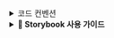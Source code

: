 <details>
  
<summary> 코드 컨벤션 </summary>

### ✅ 컴포넌트 & 함수 Export 규칙

| 항목                              | 방식              | 예시                              |     |
| --------------------------------- | ----------------- | --------------------------------- | --- |
| **페이지 컴포넌트 (`page.tsx`)**  | `default export`  | `export default HomePage(){}`     |     |
| **일반 UI 컴포넌트**              | `named export`    | `export function Button() {}`     |     |
| **Hook / Util / Model / Service** | `named export`    | `export const useUser = () => {}` |     |
| **index.ts**                      | `named re-export` | `export * from './Button'`        |     |

### ✅ 파일명 컨벤션

- 파일명(케밥케이스): `my-component.tsx` ,`use-user.ts`

### ✅ 함수명 컨벤션

- 클릭 : `handleButtonClick` ex: `handleStartButtonClick`
- submit : `handleFormSubmit`
</details>

<details> <summary><strong>📖 Storybook 사용 가이드</strong></summary>

### ▶️ Storybook 실행

**로컬 개발 환경에서 Storybook을 실행하려면 아래 명령어를 사용하세요.**

```bash
npm run storybook
```

### 🆕 새로운 스토리 추가하기

📁 **파일 위치:** src/stories
📄 **파일 확장자:** `.stories.ts`
🧾 스토리 작성 규칙 (CSF 3.0 기반)

| 항목  | 설명                                               |
| ----- | -------------------------------------------------- |
| meta  | 컴포넌트 메타데이터 정의 (제목, 컴포넌트, 태그 등) |
| Story | 컴포넌트의 특정 상태를 나타내는 객체               |

📌 작성 예시: src/stories/Button.stories.ts

```ts
import type { Meta, StoryObj } from '@storybook/react'
import { Button } from './Button' // 컴포넌트 경로

// Meta: 컴포넌트 정보 정의
const meta = {
  title: 'Example/Button', // Storybook 사이드바에 표시될 경로
  component: Button,
  parameters: {
    layout: 'centered',
  },
  tags: ['autodocs'], // 자동 문서 생성
  argTypes: {
    backgroundColor: { control: 'color' }, // props 컨트롤 UI 정의
  },
} satisfies Meta<typeof Button>

export default meta
type Story = StoryObj<typeof meta>

// 각 상태별 스토리 정의
export const Primary: Story = {
  args: {
    primary: true,
    label: 'Button',
  },
}

export const Secondary: Story = {
  args: {
    label: 'Button',
  },
}
```

### 🧪 컴포넌트 테스트

#### 👀 시각적 테스트 (Visual Testing)

- Storybook은 UI 컴포넌트의 시각적인 변화를 빠르게 확인할 수 있는 최고의 도구입니다.

- 브라우저에서 직접 상태별 UI를 확인

- 또는 정적 파일을 빌드하여 공유 및 배포 가능:

```bash
npm run build-storybook
```

#### 🔍 시각적 회귀 테스트 (Visual Regression Testing)

- UI의 미묘한 변화도 자동으로 감지하고, 이전 스냅샷과 비교하여 알려줍니다.

- Chromatic 사용

- PR을 올리면 변경된 컴포넌트를 자동으로 스크린샷 비교

- 팀원들과 리뷰하고 승인 가능 ✅

📦 로컬에서 수동 실행:

```bash
npm run chromatic
```

</details>
